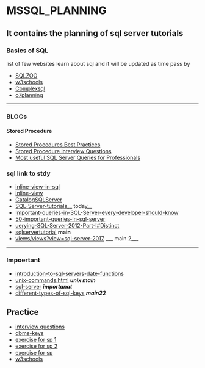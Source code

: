 # MSSQL_PLANNING
It contains the planning of sql server tutorials
---
### Basics of SQL
list of few websites learn about sql and it will be updated as time pass by 

* [SQLZOO](https://sqlzoo.net/)
* [w3schools](https://www.w3resource.com/sql-exercises/)
* [Complexsql](https://www.complexsql.com/sql-practice-exercises-with-solutions/)
* [o7planning]( https://o7planning.org/en/10239/sql-tutorial-for-beginners-with-sql-server)

---
### BLOGs
#### Stored Procedure

* [Stored Procedures Best Practices](https://www.codeproject.com/Articles/835129/Stored-Procedures-Best-Practices)
* [Stored Procedure Interview Questions](https://www.complexsql.com/stored-procedure-interview-questions/)
* [ Most useful SQL Server Queries for Professionals](https://www.complexsql.com/sql-server-queries/)

### sql link to stdy
* [inline-view-in-sql](https://www.wikitechy.com/tutorials/sql/inline-view-in-sql)
* [inline-view](https://www.1keydata.com/sql/inline-view.html)
* [CatalogSQLServer](http://www.java2s.com/Tutorial/SQLServer/CatalogSQLServer.htm)
* [SQL-Server-tutorials]( https://www.lynda.com/SQL-Server-tutorials/Next-steps/513597/558167-4.html)__ today__
* [Important-queries-in-SQL-Server-every-developer-should-know]( http://www.codingfusion.com/Post/75-Important-queries-in-SQL-Server-every-developer-should-know)
* [50-important-queries-in-sql-server]( https://www.c-sharpcorner.com/article/50-important-queries-in-sql-server/)
* [uerying-SQL-Server-2012-Part-I#Distinct](https://www.codeproject.com/Articles/690340/Querying-SQL-Server-2012-Part-I#Distinct)
* [sqlservertutorial]( http://www.sqlservertutorial.net/) __main__
* [views/views?view=sql-server-2017](https://docs.microsoft.com/en-us/sql/relational-databases/views/views?view=sql-server-2017) ___ main 2___
--- 
 ### Impoertant

* [introduction-to-sql-servers-date-functions](https://www.essentialsql.com/introduction-to-sql-servers-date-functions/)
* [unix-commands.html](http://gogates.blogspot.com/2012/04/unix-commands.html#23) ___unix main___
* [sql-server]( https://www.mytecbits.com/category/microsoft/sql-server) ___importanat___
* [different-types-of-sql-keys](https://www.dotnettricks.com/learn/sqlserver/different-types-of-sql-keys) ___main22___

## Practice

* [ interview questions]( https://www.edureka.co/blog/interview-questions/sql-interview-questions)
* [dbms-keys]( https://www.guru99.com/dbms-keys.html)
* [exercise for sp 1](https://www.wiseowl.co.uk/sql/exercises/standard/stored-procedures/4267/)
* [exercise for sp 2](https://www.codeproject.com/Articles/835129/Stored-Procedures-Best-Practices)
* [exercise for sp](https://www.w3resource.com/sql-exercises/sql-joins-exercises.php)
* [w3schools](https://www.w3resource.com/sql-exercises/)
